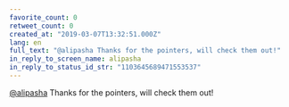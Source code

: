 ```yaml
---
favorite_count: 0
retweet_count: 0
created_at: "2019-03-07T13:32:51.000Z"
lang: en
full_text: "@alipasha Thanks for the pointers, will check them out!"
in_reply_to_screen_name: alipasha
in_reply_to_status_id_str: "1103645689471553537"
---
```


[@alipasha](https://twitter.com/alipasha) Thanks for the pointers, will check
them out!
